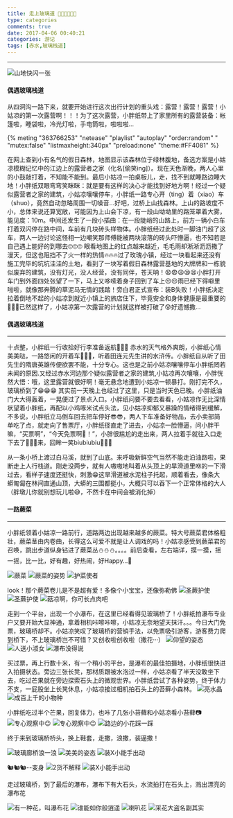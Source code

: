 ```yaml
---
title: 走上玻璃道 🚶🚶🚶🏃🏃🏃
type: categories
comments: true
date: 2017-04-06 00:40:21
categories: 游记
tags: [赤水,玻璃栈道]
---
```


--- 

![山地快闪一张](https://i.postimg.cc/ZY8gJX43/chishui-bolizhandao-01.jpg)


#### 偶遇玻璃栈道
从四洞沟一路下来，就要开始进行这次出行计划的重头戏：露营！露营！露营！小姑凉的第一次露营啊！！！为了这次露营，小胖纸带上了家里所有的露营装备：帐篷啦，睡袋啦，冷光灯啦，手电筒啦，啦啦啦...

<!--more-->


{% meting "363766253" "netease" "playlist" "autoplay" "order:random" " "mutex:false" "listmaxheight:340px" "preload:none" "theme:#FF4081" %}

<!-- <audio controls="controls" autoplay="true">
	Dirt On My Boots
  <source src="http://m10.music.126.net/20190315145155/306305871292de7b9a0f55a9fb76d339/ymusic/d43e/4698/9bc5/32172b6066b2fab8d983474c51f8d07d.mp3" type="audio/mp3">
</audio>
bgm: Dirt On My Boots 

{% meting "417614002" "netease" "song" autoplay "theme:#FF4081" "mode:circulation" "mutex:true" "listmaxheight:340px" "preload:auto" %}
-->

在网上查到小有名气的假日森林，地图显示该森林位于绿林腹地，备选方案是小姑凉模糊记忆中的江边上的露营者之家（化名[偷笑ing]）。现在天色渐晚，两人心里的小鼓敲打着，不知能不能到。最后小姑凉一拍桌板儿，走，找不到就睡路边睡大地！小胖纸双眼弯弯笑眯眯：就是要有这样的决心才能找到好地方啊！经过一个疑似露营者之家的建筑，小姑凉嚷嚷停车，小胖纸一路专心开（ting）着（xiao）车（shuo），竟然自动忽略周围一切噪音...好吧，过桥上山找森林。上山的路坡度不小，总体来说还算宽敞，可能因为上山会下凉，有一段山坳坳里的路笼罩着大雾，能见度：10m。中间还发生了一段小插曲：在一段陡峭的山路上，前方一辆小白车打着双闪停在路中间，车前有几块砖头样物体。小胖纸经过此处时一脚油门超了这车，两人一边讨论这怪相一边嘲笑那师傅能被两块滚落的砖头吓懵逼，也不知若是自己遇上能好的到哪去🙄🙄🙄
眼看地图上的红点越来越近，毛毛雨却淅淅沥沥撒了漫天，但这也阻挡不了火一样的热情🔥🔥🔥过了玫瑰小镇，经过一块看起来还没有施工完毕的坑坑洼洼的土地，看到了一块写着假日森林露营基地的大牌牌和一栋貌似废弃的建筑，没有灯光，没人经营，没有同伴，苍天呐！😧😨😩😪😫小胖打开车门到外面四处张望了一下，马上又哆嗦着身子回到了车上😔😔雨已经下得噼里啪啦，就像那奔腾的草泥马无情的践踏！旁白君正式宣布：装B失败！小胖纸决定拉着倒地不起的小姑凉到就近小镇上的旅店住下，毕竟安全和身体健康是最重要的🌙🌙🌙已然这样了，小姑凉第一次露营的计划就这样被打破了😰好遗憾撒...

#### 偶遇玻璃栈道
---

十点整，小胖纸一行收拾好行李准备返航🏃🏃🏃
赤水的天气格外爽朗，小胖纸心情美美哒，一路悠闲的开着车🚗🚗🚗，听着田连元先生讲的水浒传。小胖纸自从听了田先生的隋唐英雄传便欲罢不能，十分专心。这也是之前小姑凉嚷嚷停车小胖纸罔若未闻的原因.又经过赤水河边那个疑似露营者之家的建筑,小姑凉再次嚷嚷，小胖恍然大悟：哦，这里露营就很好啊！毫无悬念地遭到小姑凉一顿暴打。刚打完不久，玻璃桥到了😁😁😁
其实前一天晚上也经过了这里，只是当时天色已晚。小胖纸油门大大得轰着，一晃便过了景点入口。小胖纸问要不要去看看，小姑凉作无比深情状望着小胖纸，再配以小鸡啄米试点头法，见小姑凉抑郁又暴躁的情绪得到缓解，不多说，小胖纸立马倒车回去把车停好😎😎，两人下车准备好物品，去小卖部简单吃了点，就走向了售票厅，小胖纸径直走了进去，小姑凉一脸懵逼，问小胖干嘛，“买票啊”，“今天免票啊🍔！”，小胖很尴尬的走出来，两人拉着手就往入口走下去了👫👫👫来，回眸一笑biubiubiu👧👧👧

<!-- <iframe frameborder="no" border="0" marginwidth="0" marginheight="0" width=330 height=86 src="http://music.163.com/#/song?id=463164348"></iframe> -->



从一条小桥上渡过白马溪，就到了山底。来呼吸新鲜空气当然不能走泊油路啦，果断走上人行栈道。刚走没两步，就有人嗷嗷地叫着从头顶上的旱滑道里咻的一下滑过去，看样子速度还挺快，刺激😁这旱滑道被水泥柱子托起，顺着看去，像条大蟒匍匐在林间直通山顶，大蟒的三围都挺小，大概只可以吞下一个正常体格的大人（胖墩儿你就别想玩儿啦😅，不然卡在中间会被消化掉）

#### 一路蕨菜
---


小胖纸领着小姑凉一路前行，道路两边出现越来越多的蕨菜。特大号蕨菜君体格粗壮，蕨菜茎由内卷曲，长得这么可爱不就是让人调戏的吗！小姑凉感受到蕨菜君的召唤，跳出步道纵身钻进了蕨菜丛⛄️⛄️⛄️。。。。前后查看，左右端详，摸一摸，摇一摇，比一比，好有趣，好热闹，好Happy…💃

![蕨菜](https://i.postimg.cc/Dy7N05wN/chishui-bolizhandao-02.jpg)
![蕨菜的姿势](https://i.postimg.cc/bNLBtbGw/chishui-bolizhandao-03.jpg)
![护菜使者](https://i.postimg.cc/wM20D8jG/chishui-bolizhandao-04.jpg)

look！那个蕨菜卷儿是不是超有爱！多像个小宝宝，还像弥勒佛
![圣蕨护使](https://i.postimg.cc/J0Mpy4MX/chishui-bolizhandao-05.jpg)
![圣蕨护使](https://i.postimg.cc/1txCQrdJ/chishui-bolizhandao-06.jpg)
![菇凉啊，你可长点肉吧](https://i.postimg.cc/NjMP7MT7/chishui-bolizhandao-07.jpg)


走到一个平台，出现一个小瀑布，在这里已经看得见玻璃桥了！小胖纸拍瀑布专业户又要开始大显神通，拿着相机咔嚓咔嚓，小姑凉无奈地望天抹汗。。。今日大门免票，玻璃桥却不。小姑凉笑叹了玻璃桥的营销手法，以免票吸引游客，游客费力爬到桥下，不上玻璃桥岂不可惜？又创收啦创收啦（撒花···）
![仰望的姿态](https://i.postimg.cc/6Q4jgmM8/chishui-bolizhandao-08.jpg)
![人送小淑女](https://i.postimg.cc/MKGYgLTz/chishui-bolizhandao-09.jpg)
![瀑布没得说](https://i.postimg.cc/HkhvSg9G/chishui-bolizhandao-10.jpg)

买过票，再上行数十米，有一个稍小的平台，是瀑布的最佳拍摄地，小胖纸很快进入拍摄状态。旁边三张长凳，那材质跟被水泡过一样，小姑凉看了半天没敢坐下去，吃过芒果就在旁边探索石头上的微观世界。小胖纸尝试了各种姿势，终于体力不支，一屁股坐上长凳休息，小姑凉接过相机拍石头上的苔藓小森林。
![亮水晶](https://i.postimg.cc/LXzy6ZKR/chishui-bolizhandao-11.jpg)
![成百上千的小物种](https://i.postimg.cc/MZmsCRmm/chishui-bolizhandao-12.jpg)

小胖纸吃过半个芒果，回复体力，也咔了几张小苔藓和小姑凉看小苔藓📷
![专心观察中😉](https://i.postimg.cc/SxJDYPFg/chishui-bolizhandao-13.jpg)
![专心观察中😉](https://i.postimg.cc/wTxWgvW8/chishui-bolizhandao-14.jpg)
![路边的小花踩一踩](https://i.postimg.cc/KzyNVvKW/chishui-bolizhandao-15.jpg)

终于来到玻璃桥桥头，换上鞋套，走撒，浪撒，装逼撒！

![玻璃廊桥浪一浪](https://i.postimg.cc/KzrNySB8/chishui-bolizhandao-16.jpg)
![美美的姿态](https://i.postimg.cc/4NF1G17V/chishui-bolizhandao-17.jpg)
![装X小能手出动](https://i.postimg.cc/0QfpBG16/chishui-bolizhandao-18.jpg)

🐿🐿🐿--变身
![2货不解释](https://i.postimg.cc/13kcn5Kz/chishui-bolizhandao-19.jpg)
![装X小能手出动](https://i.postimg.cc/KYTfJgYL/chishui-bolizhandao-20.jpg)

走过玻璃桥，到了最后的瀑布，瀑布下有大石头，水流拍打在石头上，溅出漂亮的瀑布花

![有一种花，叫瀑布花](https://i.postimg.cc/bJ8xgCWc/chishui-bolizhandao-21.jpg)
![谁能如你般逍遥](https://i.postimg.cc/9QRYQqZS/chishui-bolizhandao-22.jpg)
![喇叭花](https://i.postimg.cc/6qMfyrHs/chishui-bolizhandao-23.jpg)
![采花大盗名副其实](https://i.postimg.cc/GpvPkwMx/chishui-bolizhandao-24.jpg)

